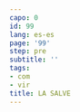 ```yaml
---
capo: 0
id: 99
lang: es-es
page: '99'
step: pre
subtitle: ''
tags:
- com
- vir
title: LA SALVE
---
```

